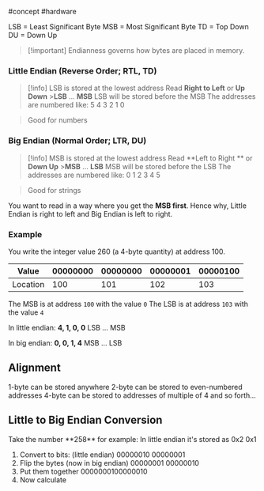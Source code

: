 #concept #hardware

LSB = Least Significant Byte
MSB = Most Significant Byte
TD = Top Down
DU = Down Up

> [!important] Endianness governs how bytes are placed in memory.

### Little Endian (Reverse Order; RTL, TD)

> [!info] LSB is stored at the lowest address
> Read **Right to Left** or **Up Down** >**LSB** ... **MSB**
> LSB will be stored before the MSB
> The addresses are numbered like:
> 5 4 3 2 1 0

> Good for numbers

### Big Endian (Normal Order; LTR, DU)

> [!info] MSB is stored at the lowest address
> Read **Left to Right ** or **Down Up** >**MSB** ... **LSB**
> MSB will be stored before the LSB
> The addresses are numbered like:
> 0 1 2 3 4 5

> Good for strings

You want to read in a way where you get the **MSB first**. Hence why, Little Endian is right to left and Big Endian is left to right.

### Example

You write the integer value 260 (a 4-byte quantity) at address 100.

| Value    | 00000000 | 00000000 | 00000001 | 00000100 |
| -------- | -------- | -------- | -------- | -------- |
| Location | 100      | 101      | 102      | 103      |

The MSB is at address `100` with the value `0`
The LSB is at address `103` with the value `4`

In little endian:
**4, 1, 0, 0**
LSB ... MSB

In big endian:
**0, 0, 1, 4**
MSB ... LSB

<h2> Alignment </h2>
1-byte can be stored anywhere
2-byte can be stored to even-numbered addresses
4-byte can be stored to addresses of multiple of 4
and so forth...

<h2> Little to Big Endian Conversion </h2>
Take the number **258** for example:
In little endian it's stored as 0x2 0x1

1. Convert to bits: (little endian)
   00000010 00000001
2. Flip the bytes (now in big endian)
   00000001 00000010
3. Put them together
   0000000100000010
4. Now calculate

